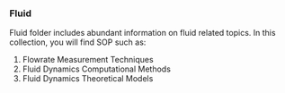 ### Fluid

Fluid folder includes abundant information on fluid related topics. In this collection, you will find SOP such as:
1. Flowrate Measurement Techniques
2. Fluid Dynamics Computational Methods
3. Fluid Dynamics Theoretical Models